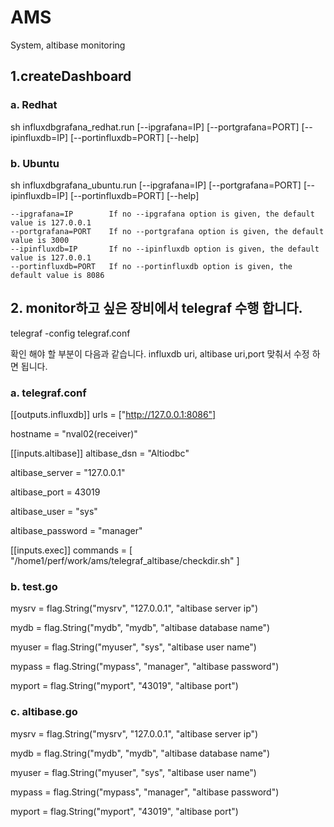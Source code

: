 # AMS
System, altibase monitoring

## 1.createDashboard
### a. Redhat
sh influxdbgrafana_redhat.run [--ipgrafana=IP] [--portgrafana=PORT] [--ipinfluxdb=IP] [--portinfluxdb=PORT] [--help]

### b. Ubuntu
sh influxdbgrafana_ubuntu.run [--ipgrafana=IP] [--portgrafana=PORT] [--ipinfluxdb=IP] [--portinfluxdb=PORT] [--help]
```
--ipgrafana=IP        If no --ipgrafana option is given, the default value is 127.0.0.1
--portgrafana=PORT    If no --portgrafana option is given, the default value is 3000
--ipinfluxdb=IP       If no --ipinfluxdb option is given, the default value is 127.0.0.1
--portinfluxdb=PORT   If no --portinfluxdb option is given, the default value is 8086
```

## 2. monitor하고 싶은 장비에서 telegraf 수행 합니다.
telegraf -config telegraf.conf

확인 해야 할 부분이 다음과 같습니다. influxdb uri, altibase uri,port 맞춰서 수정 하면 됩니다.
### a. telegraf.conf
[[outputs.influxdb]] urls = ["http://127.0.0.1:8086"]

hostname = "nval02(receiver)"

[[inputs.altibase]]
altibase_dsn    = "Altiodbc"

altibase_server = "127.0.0.1"

altibase_port   = 43019

altibase_user   = "sys"

altibase_password = "manager"

[[inputs.exec]]
   commands = [
     "/home1/perf/work/ams/telegraf_altibase/checkdir.sh"
    ]  
    
    
### b. test.go
mysrv  = flag.String("mysrv", "127.0.0.1", "altibase server ip")

mydb   = flag.String("mydb", "mydb", "altibase database name")

myuser = flag.String("myuser", "sys", "altibase user name")

mypass = flag.String("mypass", "manager", "altibase password")

myport = flag.String("myport", "43019", "altibase port")

### c. altibase.go
mysrv  = flag.String("mysrv", "127.0.0.1", "altibase server ip")

mydb   = flag.String("mydb", "mydb", "altibase database name")

myuser = flag.String("myuser", "sys", "altibase user name")

mypass = flag.String("mypass", "manager", "altibase password")

myport = flag.String("myport", "43019", "altibase port")

